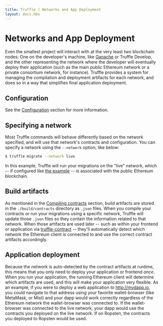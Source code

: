```yaml
---
title: Truffle | Networks and App Deployment
layout: docs.hbs
---
```

# Networks and App Deployment

Even the smallest project will interact with at the very least two blockchain nodes: One on the developer's machine, like [Ganache](/ganache) or Truffle Develop, and the other representing the network where the developer will eventually deploy their application (such as the main public Ethereum network or a private consortium network, for instance). Truffle provides a system for managing the compilation and deployment artifacts for each network, and does so in a way that simplifies final application deployment.

## Configuration

See the [Configuration](/docs/truffle/reference/configuration#networks) section for more information.

## Specifying a network

Most Truffle commands will behave differently based on the network specified, and will use that network's contracts and configuration. You can specify a network using the `--network` option, like below:

```bash
$ truffle migrate --network live
```

In this example, Truffle will run your migrations on the "live" network, which -- if configured like [the example](/docs/truffle/reference/configuration#networks) -- is associated with the public Ethereum blockchain.

## Build artifacts

As mentioned in the [Compiling contracts](/docs/truffle/getting-started/compiling-contracts) section, build artifacts are stored in the `./build/contracts` directory as `.json` files. When you compile your contracts or run your migrations using a specific network, Truffle will update those `.json` files so they contain the information related to that network. When those artifacts are used later -- such as within your frontend or application via [truffle-contract](https://github.com/trufflesuite/truffle-contract) -- they'll automatically detect which network the Ethereum client is connected to and use the correct contract artifacts accordingly.

## Application deployment

Because the network is auto-detected by the contract artifacts at runtime, this means that you only need to deploy your application or frontend *once*. When you run your application, the running Ethereum client will determine which artifacts are used, and this will make your application very flexible. As an example, if you were to deploy a web application to http://mydapp.io, you could navigate to that address using your favorite wallet-browser (like MetaMask, or Mist) and your dapp would work correctly regardless of the Ethereum network the wallet-browser was connected to. If the wallet-browser was connected to the live network, your dapp would use the contracts you deployed on the live network. If on Ropsten, the contracts you deployed to Ropsten would be used.
